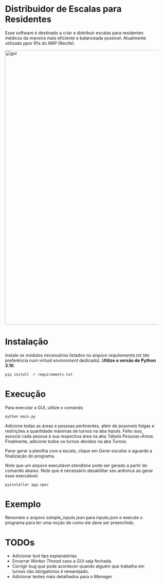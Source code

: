 # Distribuidor de Escalas para Residentes
Esse software é destinado a criar e distribuir escalas para residentes médicos da maneira mais eficiente e balanceada possível. Atualmente utilizado ppor R1s do IMIP (Recife). 

<img width="902" alt="gui" src="https://github.com/brenerrr/distribuidor_escalas_residencia/assets/36827826/91dc2123-2f1f-4410-8f79-d0940420192c">

# Instalação 

Instale os módulos necessários listados no arquivo _requirements.txt_ (de preferência num _virtual environment_ dedicado). **Utilize a versão de Python 3.10**. 

```python
pip install -r requirements.txt
```

# Execução

Para executar a GUI, utilize o comando 

```python
python main.py
```

Adicione todas as áreas e pessoas pertinentes, além de possíveis folgas e restrições a quantidade máximas de turnos na aba _Inputs_. Feito isso, associe cada pessoa à sua respectiva área na aba _Tabela Pessoas-Áreas_. 
Finalmente, adicione todos os turnos devidos na aba _Turnos_. 

Parar gerar a planilha com a escala, clique em _Gerar escalas_ e aguarde a finalização do programa. 

Note que um arquivo executável _standlone_ pode ser gerado a partir do comando abaixo. Note que é necessário desabilitar seu antivírus ao gerar esse executável. 

```python
pyinstaller app.spec
```

# Exemplo

Renomeie o arquivo _sample_inputs.json_ para _inputs.json_ e execute o programa para ter uma noção de como ele deve ser preenchido. 

# TODOs 

- Adicionar tool tips explanatórias
- Encerrar _Worker Thread_ caso a GUI seja fechada. 
- Corrigir bug que pode acontecer quando alguém que trabalha em turnos não obrigatórios é remanejado.
- Adicionar testes mais detalhados para o _Manager_
